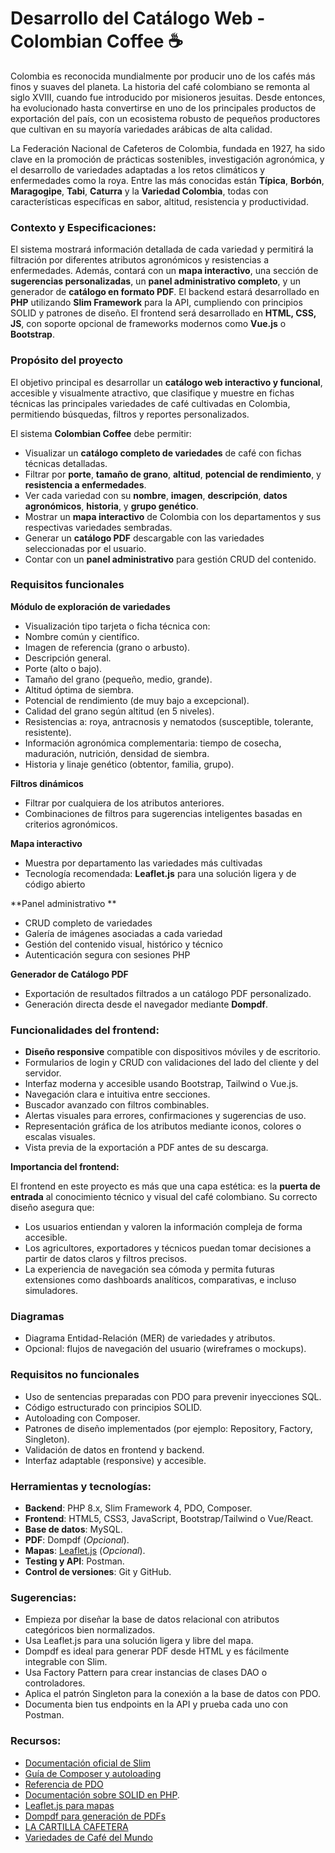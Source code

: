 # Desarrollo del Catálogo Web - Colombian Coffee ☕

Colombia es reconocida mundialmente por producir uno de los cafés más finos y suaves del planeta. La historia del café colombiano se remonta al siglo XVIII, cuando fue introducido por misioneros jesuitas. Desde entonces, ha evolucionado hasta convertirse en uno de los principales productos de exportación del país, con un ecosistema robusto de pequeños productores que cultivan en su mayoría variedades arábicas de alta calidad.

La Federación Nacional de Cafeteros de Colombia, fundada en 1927, ha sido clave en la promoción de prácticas sostenibles, investigación agronómica, y el desarrollo de variedades adaptadas a los retos climáticos y enfermedades como la roya. Entre las más conocidas están **Típica**, **Borbón**, **Maragogipe**, **Tabi**, **Caturra** y la **Variedad Colombia**, todas con características específicas en sabor, altitud, resistencia y productividad.

### **Contexto y Especificaciones:**

El sistema mostrará información detallada de cada variedad y permitirá la filtración por diferentes atributos agronómicos y resistencias a enfermedades. Además, contará con un **mapa interactivo**, una sección de **sugerencias personalizadas**, un **panel administrativo completo**, y un generador de **catálogo en formato PDF**. El backend estará desarrollado en **PHP** utilizando **Slim Framework** para la API, cumpliendo con principios SOLID y patrones de diseño. El frontend será desarrollado en **HTML, CSS, JS**, con soporte opcional de frameworks modernos como **Vue.js** o **Bootstrap**.

### **Propósito del proyecto**

El objetivo principal es desarrollar un **catálogo web interactivo y funcional**, accesible y visualmente atractivo, que clasifique y muestre en fichas técnicas las principales variedades de café cultivadas en Colombia, permitiendo búsquedas, filtros y reportes personalizados.

El sistema **Colombian Coffee** debe permitir:

- Visualizar un **catálogo completo de variedades** de café con fichas técnicas detalladas.
- Filtrar por **porte**, **tamaño de grano**, **altitud**, **potencial de rendimiento**, y **resistencia a enfermedades**.
- Ver cada variedad con su **nombre**, **imagen**, **descripción**, **datos agronómicos**, **historia**, y **grupo genético**.
- Mostrar un **mapa interactivo** de Colombia con los departamentos y sus respectivas variedades sembradas.
- Generar un **catálogo PDF** descargable con las variedades seleccionadas por el usuario.
- Contar con un **panel administrativo** para gestión CRUD del contenido.

### **Requisitos funcionales**

**Módulo de exploración de variedades**

- Visualización tipo tarjeta o ficha técnica con:
- Nombre común y científico.
- Imagen de referencia (grano o arbusto).
- Descripción general.
- Porte (alto o bajo).
- Tamaño del grano (pequeño, medio, grande).
- Altitud óptima de siembra.
- Potencial de rendimiento (de muy bajo a excepcional).
- Calidad del grano según altitud (en 5 niveles).
- Resistencias a: roya, antracnosis y nematodos (susceptible, tolerante, resistente).
- Información agronómica complementaria: tiempo de cosecha, maduración, nutrición, densidad de siembra.
- Historia y linaje genético (obtentor, familia, grupo).

**Filtros dinámicos**

- Filtrar por cualquiera de los atributos anteriores.
- Combinaciones de filtros para sugerencias inteligentes basadas en criterios agronómicos.

**Mapa interactivo**

- Muestra por departamento las variedades más cultivadas
- Tecnología recomendada: **Leaflet.js** para una solución ligera y de código abierto

**Panel administrativo **

- CRUD completo de variedades
- Galería de imágenes asociadas a cada variedad
- Gestión del contenido visual, histórico y técnico
- Autenticación segura con sesiones PHP

**Generador de Catálogo PDF**

- Exportación de resultados filtrados a un catálogo PDF personalizado.
- Generación directa desde el navegador mediante **Dompdf**.

### **Funcionalidades del frontend:**

- **Diseño responsive** compatible con dispositivos móviles y de escritorio.
- Formularios de login y CRUD con validaciones del lado del cliente y del servidor.
- Interfaz moderna y accesible usando Bootstrap, Tailwind o Vue.js.
- Navegación clara e intuitiva entre secciones.
- Buscador avanzado con filtros combinables.
- Alertas visuales para errores, confirmaciones y sugerencias de uso.
- Representación gráfica de los atributos mediante iconos, colores o escalas visuales.
- Vista previa de la exportación a PDF antes de su descarga.

**Importancia del frontend:**

El frontend en este proyecto es más que una capa estética: es la **puerta de entrada** al conocimiento técnico y visual del café colombiano. Su correcto diseño asegura que:

- Los usuarios entiendan y valoren la información compleja de forma accesible.
- Los agricultores, exportadores y técnicos puedan tomar decisiones a partir de datos claros y filtros precisos.
- La experiencia de navegación sea cómoda y permita futuras extensiones como dashboards analíticos, comparativas, e incluso simuladores.

### **Diagramas**

- Diagrama Entidad-Relación (MER) de variedades y atributos.
- Opcional: flujos de navegación del usuario (wireframes o mockups).

### **Requisitos no funcionales**

- Uso de sentencias preparadas con PDO para prevenir inyecciones SQL.
- Código estructurado con principios SOLID.
- Autoloading con Composer.
- Patrones de diseño implementados (por ejemplo: Repository, Factory, Singleton).
- Validación de datos en frontend y backend.
- Interfaz adaptable (responsive) y accesible.

### **Herramientas y tecnologías:**

- **Backend**: PHP 8.x, Slim Framework 4, PDO, Composer.
- **Frontend**: HTML5, CSS3, JavaScript, Bootstrap/Tailwind o Vue/React.
- **Base de datos**: MySQL.
- **PDF**: Dompdf (*Opcional*).
- **Mapas**: [Leaflet.js](http://leaflet.js/) (*Opcional*).
- **Testing y API**: Postman.
- **Control de versiones**: Git y GitHub.

### **Sugerencias:**

- Empieza por diseñar la base de datos relacional con atributos categóricos bien normalizados.
- Usa Leaflet.js para una solución ligera y libre del mapa.
- Dompdf es ideal para generar PDF desde HTML y es fácilmente integrable con Slim.
- Usa Factory Pattern para crear instancias de clases DAO o controladores.
- Aplica el patrón Singleton para la conexión a la base de datos con PDO.
- Documenta bien tus endpoints en la API y prueba cada uno con Postman.

### **Recursos:**

- [Documentación oficial de Slim](https://www.slimframework.com/docs/v4/)
- [Guía de Composer y autoloading](https://getcomposer.org/doc/04-schema.md#autoload)
- [Referencia de PDO](https://www.php.net/manual/es/book.pdo.php)
- [Documentación sobre SOLID en PHP](https://phptherightway.com/pages/Design-Patterns.html).
- [Leaflet.js para mapas](https://leafletjs.com/)
- [Dompdf para generación de PDFs](https://github.com/dompdf/dompdf)
- [LA CARTILLA CAFETERA](https://www.cenicafe.org/es/publications/C1.pdf)
- [Variedades de Café del Mundo](https://cdn2.assets-servd.host/worldcoffee-research/production/pdf/catalogEnglish/Combined/robusta-1738925628.pdf)
